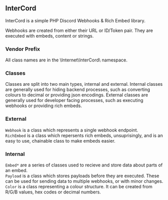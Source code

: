 ## InterCord
InterCord is a simple PHP Discord Webhooks & Rich Embed library.

Webhooks are created from either their URL or ID/Token pair.
They are executed with embeds, content or strings.

### Vendor Prefix
All class names are in the \Internet\InterCord\ namespace.

### Classes
Classes are split into two main types, internal and external.
Internal classes are generally used for hiding backend processes, such as converting colours to decimal or providing json encodings.
External classes are generally used for developer facing processes, such as executing webhooks or providing rich embeds.

### External
`Webhook` is a class which represents a single webhook endpoint.  
`RichEmbed` is a class which repersents rich embeds, unsuprisingly, and is an easy to use, chainable class to make embeds easier.  

### Internal
`Embed*` are a series of classes used to recieve and store data about parts of an embed.  
`Payload` is a class which stores payloads before they are executed. These can be used for sending data to multiple webhooks, or with minor changes.  
`Color` is a class representing a colour structure. It can be created from R/G/B values, hex codes or decimal numbers.  
